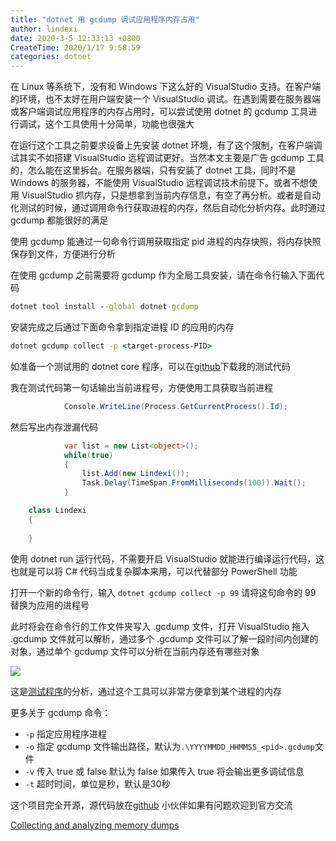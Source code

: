 ```yaml
---
title: "dotnet 用 gcdump 调试应用程序内存占用"
author: lindexi
date: 2020-3-5 12:33:13 +0800
CreateTime: 2020/1/17 9:58:59
categories: dotnet
---
```


在 Linux 等系统下，没有和 Windows 下这么好的 VisualStudio 支持。在客户端的环境，也不太好在用户端安装一个 VisualStudio 调试。在遇到需要在服务器端或客户端调试应用程序的内存占用时，可以尝试使用 dotnet 的 gcdump 工具进行调试，这个工具使用十分简单，功能也很强大

<!--more-->


<!-- CreateTime:2020/1/17 9:58:59 -->

<!-- 发布 -->

在运行这个工具之前要求设备上先安装 dotnet 环境，有了这个限制，在客户端调试其实不如搭建 VisualStudio 远程调试更好。当然本文主要是广告 gcdump 工具的，怎么能在这里拆台。在服务器端，只有安装了 dotnet 工具，同时不是 Windows 的服务器，不能使用 VisualStudio 远程调试技术前提下。或者不想使用 VisualStudio 抓内存，只是想拿到当前内存信息，有空了再分析。或者是自动化测试的时候，通过调用命令行获取进程的内存，然后自动化分析内存。此时通过 gcdump 都能很好的满足

使用 gcdump 能通过一句命令行调用获取指定 pid 进程的内存快照，将内存快照保存到文件，方便进行分析

在使用 gcdump 之前需要将 gcdump 作为全局工具安装，请在命令行输入下面代码

```cmd
dotnet tool install --global dotnet-gcdump
```

安装完成之后通过下面命令拿到指定进程 ID 的应用的内存

```cmd
dotnet gcdump collect -p <target-process-PID>
```

如准备一个测试用的 dotnet core 程序，可以在[github](https://github.com/lindexi/lindexi_gd/tree/648db1f7aba1308b5741e6b428b78ac1e79a54c3/WearbewhujawChallwealicel)下载我的测试代码

我在测试代码第一句话输出当前进程号，方便使用工具获取当前进程

```csharp
            Console.WriteLine(Process.GetCurrentProcess().Id);
```

然后写出内存泄漏代码

```csharp
            var list = new List<object>();
            while(true)
            {
                list.Add(new Lindexi());
                Task.Delay(TimeSpan.FromMilliseconds(100)).Wait();
            }

    class Lindexi
    {
        
    }
```

使用 dotnet run 运行代码，不需要开启 VisualStudio 就能进行编译运行代码，这也就是可以将 C# 代码当成复杂脚本来用，可以代替部分 PowerShell 功能

打开一个新的命令行，输入 `dotnet gcdump collect -p 99` 请将这句命令的 99 替换为应用的进程号

此时将会在命令行的工作文件夹写入 .gcdump 文件，打开 VisualStudio 拖入 .gcdump 文件就可以解析，通过多个 .gcdump 文件可以了解一段时间内创建的对象，通过单个 gcdump 文件可以分析在当前内存还有哪些对象

<!-- ![](image/dotnet 用 gcdump 调试应用程序内存占用/dotnet 用 gcdump 调试应用程序内存占用0.png) -->

![](http://image.acmx.xyz/lindexi%2F202011795246131)

这是[测试程序](https://github.com/lindexi/lindexi_gd/tree/648db1f7aba1308b5741e6b428b78ac1e79a54c3/WearbewhujawChallwealicel)的分析，通过这个工具可以非常方便拿到某个进程的内存

更多关于 gcdump 命令：

- `-p` 指定应用程序进程
- `-o` 指定 gcdump 文件输出路径，默认为`.\YYYYMMDD_HHMMSS_<pid>.gcdump`文件
- `-v` 传入 true 或 false 默认为 false 如果传入 true 将会输出更多调试信息
- `-t` 超时时间，单位是秒，默认是30秒

这个项目完全开源，源代码放在[github](https://github.com/dotnet/diagnostics/tree/master/src/Tools/dotnet-gcdump) 小伙伴如果有问题欢迎到官方交流

[Collecting and analyzing memory dumps](https://devblogs.microsoft.com/dotnet/collecting-and-analyzing-memory-dumps/ )


